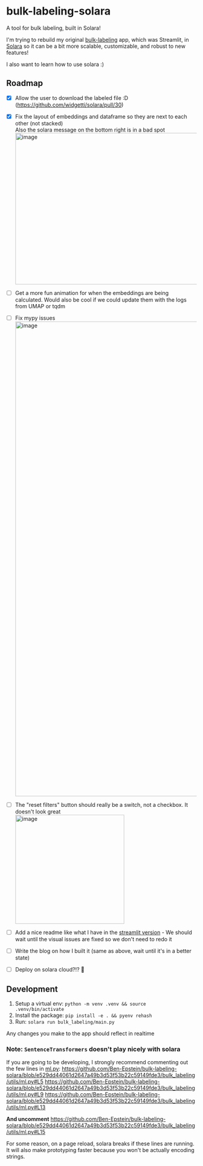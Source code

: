 # bulk-labeling-solara
A tool for bulk labeling, built in Solara!

I'm trying to rebuild my original [bulk-labeling](https://github.com/rungalileo/bulk-labeling/) app, which was Streamlit, in [Solara](https://github.com/widgetti/solara) so it can be a bit more scalable, customizable, and robust to new features!

I also want to learn how to use solara :) 


## Roadmap
- [X] Allow the user to download the labeled file :D (https://github.com/widgetti/solara/pull/30)
- [X] Fix the layout of embeddings and dataframe so they are next to each other (not stacked)<br>Also the solara message on the bottom right is in a bad spot <img width="750" height="400" alt="image" src="https://user-images.githubusercontent.com/22605641/216855251-c8f71922-3358-4383-9e2b-b8c73bfb4c41.png">

- [ ] Get a more fun animation for when the embeddings are being calculated. Would also be cool if we could update them with the logs from UMAP or tqdm
- [ ] Fix mypy issues <img width="1254" alt="image" src="https://user-images.githubusercontent.com/22605641/216855155-0477352c-9707-4588-849b-9d630dc72339.png">
- [ ] The "reset filters" button should really be a switch, not a checkbox. It doesn't look great<br> <img width="288" alt="image" src="https://user-images.githubusercontent.com/22605641/216855320-bad0c6f3-07bf-4202-baba-512396e8b703.png">
- [ ] Add a nice readme like what I have in the [streamlit version](https://github.com/rungalileo/bulk-labeling) - We should wait until the visual issues are fixed so we don't need to redo it 
- [ ] Write the blog on how I built it (same as above, wait until it's in a better state)
- [ ] Deploy on solara cloud?!? 🚀

 


## Development
1. Setup a virtual env: `python -m venv .venv && source .venv/bin/activate`
2. Install the package: `pip install -e . && pyenv rehash`
3. Run: `solara run bulk_labeling/main.py`

Any changes you make to the app should reflect in realtime

### Note: `SentenceTransformers` doesn't play nicely with solara
If you are going to be developing, I strongly recommend commenting out
the few lines in [ml.py](bulk_labeling/utils/ml.py):
https://github.com/Ben-Epstein/bulk-labeling-solara/blob/e529dd44061d2647a49b3d53f53b22c59149fde3/bulk_labeling/utils/ml.py#L5
https://github.com/Ben-Epstein/bulk-labeling-solara/blob/e529dd44061d2647a49b3d53f53b22c59149fde3/bulk_labeling/utils/ml.py#L9
https://github.com/Ben-Epstein/bulk-labeling-solara/blob/e529dd44061d2647a49b3d53f53b22c59149fde3/bulk_labeling/utils/ml.py#L13

**And uncomment**
https://github.com/Ben-Epstein/bulk-labeling-solara/blob/e529dd44061d2647a49b3d53f53b22c59149fde3/bulk_labeling/utils/ml.py#L15

For some reason, on a page reload, solara breaks if these lines are running.  
It will also make prototyping faster because you won't be actually encoding strings.
